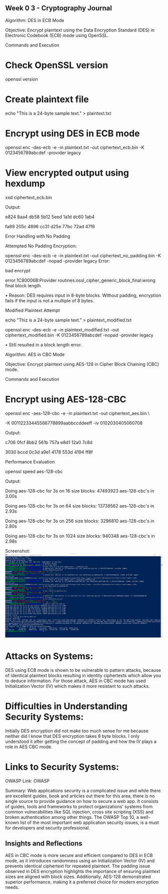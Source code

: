 ## Week 0 3 - Cryptography Journal

Algorithm: DES in ECB Mode

Objective: Encrypt plaintext using the Data Encryption Standard (DES) in Electronic Codebook (ECB) mode using OpenSSL.

Commands and Execution

# Check OpenSSL version

openssl version

# Create plaintext file

echo "This is a 24-byte sample text." > plaintext.txt

# Encrypt using DES in ECB mode

openssl enc -des-ecb -e -in plaintext.txt -out ciphertext_ecb.bin -K 0123456789abcdef -provider legacy

# View encrypted output using hexdump

xxd ciphertext_ecb.bin

Output:

e824 8aa4 db58 5b12 5eed 1a1d dc60 1ab4

fa89 205c 4896 cc31 d25e 77bc 72ad 47f6

Error Handling with No Padding

Attempted No Padding Encryption:

openssl enc -des-ecb -e -in plaintext.txt -out ciphertext_no_padding.bin -K 0123456789abcdef -nopad -provider legacy
Error:

bad encrypt

error:1C80006B:Provider routines:ossl_cipher_generic_block_final:wrong final block length

•	Reason: DES requires input in 8-byte blocks. Without padding, encryption fails if the input is not a multiple of 8 bytes.

Modified Plaintext Attempt

echo "Thiz is a 24-byte sample text." > plaintext_modified.txt

openssl enc -des-ecb -e -in plaintext_modified.txt -out ciphertext_modified.bin -K 0123456789abcdef -nopad -provider legacy

•	Still resulted in a block length error.

Algorithm: AES in CBC Mode

Objective: Encrypt plaintext using AES-128 in Cipher Block Chaining (CBC) mode.

Commands and Execution

# Encrypt using AES-128-CBC

openssl enc -aes-128-cbc -e -in plaintext.txt -out ciphertext_aes.bin \

-K 00112233445566778899aabbccddeeff -iv 0102030405060708

Output:

c706 0fcf 8bb2 561b 757a e8d1 12a0 7c8d

3030 bccd 0c3d a9e1 4178 553d 4194 ff8f

Performance Evaluation

openssl speed aes-128-cbc

Output:

Doing aes-128-cbc for 3s on 16 size blocks: 47493923 aes-128-cbc's in 3.00s

Doing aes-128-cbc for 3s on 64 size blocks: 13738562 aes-128-cbc's in 2.93s

Doing aes-128-cbc for 3s on 256 size blocks: 3296810 aes-128-cbc's in 2.80s

Doing aes-128-cbc for 3s on 1024 size blocks: 940348 aes-128-cbc's in 2.98s

Screenshot: 
![Image Description](./images/week03_screenshot.png)

# Attacks on Systems:
DES using ECB mode is shown to be vulnerable to pattern attacks, because of identical plaintext blocks resulting in identity ciphertexts which allow you to deduce information. For those attack, AES in CBC mode has used Initialization Vector (IV) which makes it more resistant to such attacks.

# Difficulties in Understanding Security Systems:
Initially DES encryption did not make too much sense for me because neither did I know that DES encryption takes 8 byte blocks. I only understood it after getting the concept of padding and how the IV plays a role in AES CBC mode.

# Links to Security Systems:
OWASP
Link: OWASP

Summary: Web applications security is a complicated issue and while there are excellent guides, book and articles out there for this area, there is no single source to provide guidance on how to secure a web app. It consists of guides, tools and frameworks to protect organizations’ systems from common vulnerabilities like SQL injection, cross site scripting (XSS) and broken authentication among other things. The OWASP Top 10, a well-known list of the most important web application security issues, is a must for developers and security professional.

## Insights and Reflections

AES in CBC mode is more secure and efficient compared to DES in ECB mode, as it introduces randomness using an Initialization Vector (IV) and prevents identical ciphertext for repeated plaintext. The padding issue observed in DES encryption highlights the importance of ensuring plaintext sizes are aligned with block sizes. Additionally, AES-128 demonstrated superior performance, making it a preferred choice for modern encryption needs.



